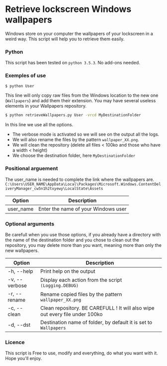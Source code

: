 # Retrieve lockscreen Windows wallpapers

Windows store on your computer the wallpapers of your lockscreen in a weird way. This script will help you to retrieve them easily.

### Python
This script has been tested on `python 3.5.3`. No add-ons needed.

### Exemples of use

```sh 
$ python User
```
This line will only copy raw files from the Windows location to the new one (`Wallpapers`) and add them their extension.
You may have several useless elements in your Wallpapers repository.

```sh
$ python retrieveWallpapers.py User -vrcd MyDestinationFolder
```
In this line we use all the options. 
- The verbose mode is activated so we will see on the output all the logs. 
- We will also rename the files by the pattern `wallpaper_XX.png`.
- We will clean the repository (delete all files < 100ko and those who have a width < height)
- We choose the destination folder, here `MyDestinationFolder`


### Positional arguement
The user_name is needed to complete the link where the wallpapers are.
`C:\Users\USER_NAME\AppData\Local\Packages\Microsoft.Windows.ContentDeliveryManager_cw5n1h2txyewy\LocalState\Assets`

| Option | Description |
| ------ | ------ |
| user_name | Enter the name of your Windows user |

### Optional arguments

Be carefull when you use those options, if you already have a directory with the name of the destination folder and you chose to clean out the repository, you may delete more than you want, meaning more than only the new wallpapers.

| Option | Description |
| ------ | ------ |
| -h, --help | Print help on the output |
| -v, --verbose | Display each action from the script `(Logging.DEBUG) `|
| -r, --rename | Rename copied files by the pattern `wallpaper_XX.png` |
| -c, --clean | Clean repository. BE CAREFULL ! It will also wipe out every file under 100ko |
| -d, --dst | Destination name of folder, by default it is set to `Wallpapers` |


### Licence

This script is Free to use, modify and everything, do what you want with it. Hope you'll enjoy.

